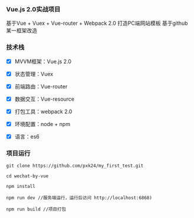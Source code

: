﻿### Vue.js 2.0实战项目

基于Vue + Vuex + Vue-router + Webpack 2.0
打造PC端网站模板  基于github 某一框架改造

### 技术栈


- [x] MVVM框架：Vue.js 2.0
- [x] 状态管理：Vuex
- [x] 前端路由：Vue-router
- [x] 数据交互：Vue-resource
- [x] 打包工具：webpack 2.0
- [x] 环境配置：node + npm
- [x] 语言：es6


### 项目运行

```
git clone https://github.com/pxk24/my_first_test.git

cd wechat-by-vue

npm install

npm run dev //服务端运行，运行后访问 http://localhost:6868)

npm run build //项目打包 
```





